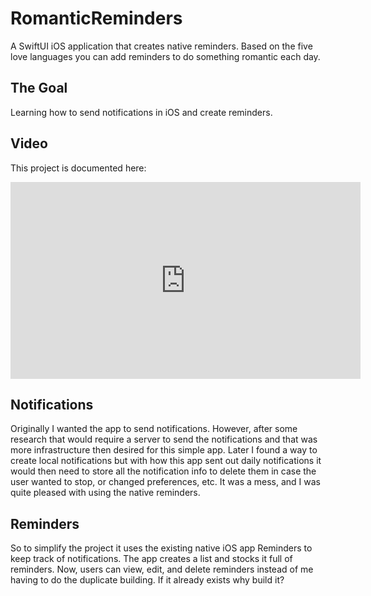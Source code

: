 # RomanticReminders
A SwiftUI iOS application that creates native reminders.  Based on the five love languages you can add reminders to do something romantic each day.



## The Goal
Learning how to send notifications in iOS and create reminders.

## Video

This project is documented here:
<iframe width="560" height="315" src="https://www.youtube.com/embed/dzaCMaXOOEM" frameborder="0" allow="accelerometer; autoplay; encrypted-media; gyroscope; picture-in-picture" allowfullscreen></iframe>

## Notifications

Originally I wanted the app to send notifications. However, after some research that would require a server to send the notifications and that was more infrastructure then desired for this simple app.
Later I found a way to create local notifications but with how this app sent out daily notifications it would then need to store all the notification info to delete them in case the user wanted to stop, or changed preferences, etc. It was a mess, and I was quite pleased with using the native reminders.

## Reminders

So to simplify the project it uses the existing native iOS app Reminders to keep track of notifications. The app creates a list and stocks it full of reminders. Now, users can view, edit, and delete reminders instead of me having to do the duplicate building. If it already exists why build it?
